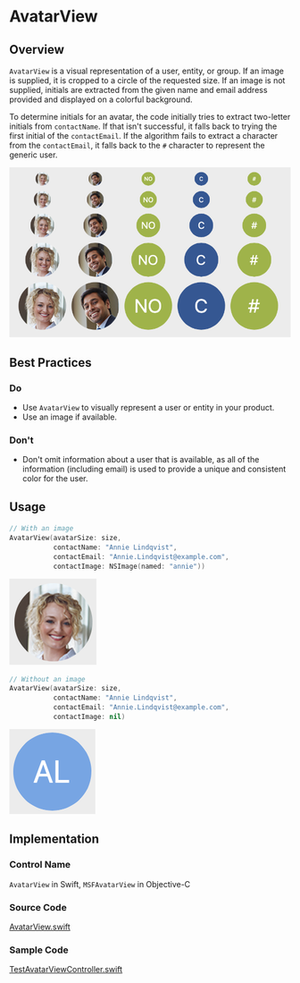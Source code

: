 # AvatarView

## Overview
`AvatarView` is a visual representation of a user, entity, or group. If an image is supplied, it is cropped to a circle of the requested size. If an image is not supplied, initials are extracted from the given name and email address provided and displayed on a colorful background.

To determine initials for an avatar, the code initially tries to extract two-letter initials from `contactName`. If that isn't successful, it falls back to trying the first initial of the `contactEmail`. If the algorithm fails to extract a character from the `contactEmail`, it falls back to the `#` character to represent the generic user.

![AvatarViews.png](.attachments/AvatarViews.png)

## Best Practices
### Do
- Use `AvatarView` to visually represent a user or entity in your product.
- Use an image if available.

### Don't
- Don't omit information about a user that is available, as all of the information (including email) is used to provide a unique and consistent color for the user.

## Usage
```Swift
// With an image
AvatarView(avatarSize: size,
           contactName: "Annie Lindqvist",
           contactEmail: "Annie.Lindqvist@example.com",
           contactImage: NSImage(named: "annie"))
```
![AvatarViewImage.png](.attachments/AvatarViewImage.png)

```Swift
// Without an image
AvatarView(avatarSize: size,
           contactName: "Annie Lindqvist",
           contactEmail: "Annie.Lindqvist@example.com",
           contactImage: nil)
```
![AvatarViewInitials.png](.attachments/AvatarViewInitials.png)

## Implementation
### Control Name
`AvatarView` in Swift, `MSFAvatarView` in Objective-C
### Source Code
[AvatarView.swift](https://github.com/microsoft/fluentui-apple/blob/main/Sources/FluentUI_macOS/Components/AvatarView/AvatarView.swift)
### Sample Code
[TestAvatarViewController.swift](https://github.com/microsoft/fluentui-apple/blob/main/Demos/FluentUIDemo_macOS/FluentUITestViewControllers/TestAvatarViewController.swift)
